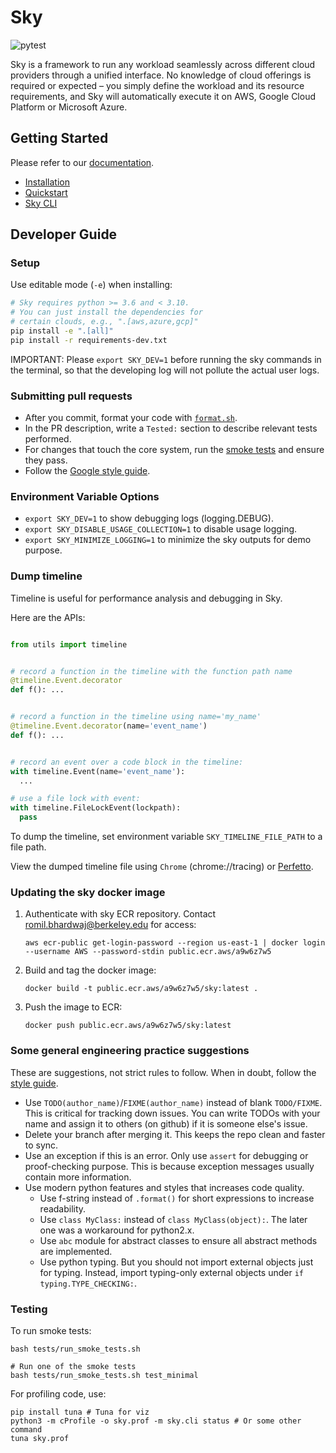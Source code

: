 # Sky

![pytest](https://github.com/sky-proj/sky/actions/workflows/pytest.yml/badge.svg)

Sky is a framework to run any workload seamlessly across different cloud providers through a unified interface. No knowledge of cloud offerings is required or expected – you simply define the workload and its resource requirements, and Sky will automatically execute it on AWS, Google Cloud Platform or Microsoft Azure.

<!-- TODO: We need a logo here -->
## Getting Started
Please refer to our [documentation](https://sky-proj-sky.readthedocs-hosted.com/en/latest/).
- [Installation](https://sky-proj-sky.readthedocs-hosted.com/en/latest/getting-started/installation.html)
- [Quickstart](https://sky-proj-sky.readthedocs-hosted.com/en/latest/getting-started/quickstart.html)
- [Sky CLI](https://sky-proj-sky.readthedocs-hosted.com/en/latest/reference/cli.html)

## Developer Guide
### Setup
Use editable mode (`-e`) when installing:
```bash
# Sky requires python >= 3.6 and < 3.10.
# You can just install the dependencies for
# certain clouds, e.g., ".[aws,azure,gcp]"
pip install -e ".[all]"
pip install -r requirements-dev.txt
```
IMPORTANT: Please `export SKY_DEV=1` before running the sky commands in the terminal, so that the developing log will not pollute the actual user logs.


### Submitting pull requests
- After you commit, format your code with [`format.sh`](./format.sh).
- In the PR description, write a `Tested:` section to describe relevant tests performed.
- For changes that touch the core system, run the [smoke tests](#testing) and ensure they pass.
- Follow the [Google style guide](https://google.github.io/styleguide/pyguide.html).


### Environment Variable Options
- `export SKY_DEV=1` to show debugging logs (logging.DEBUG).
- `export SKY_DISABLE_USAGE_COLLECTION=1` to disable usage logging.
- `export SKY_MINIMIZE_LOGGING=1` to minimize the sky outputs for demo purpose.

### Dump timeline

Timeline is useful for performance analysis and debugging in Sky.

Here are the APIs:

```python

from utils import timeline


# record a function in the timeline with the function path name
@timeline.Event.decorator
def f(): ...


# record a function in the timeline using name='my_name'
@timeline.Event.decorator(name='event_name')
def f(): ...


# record an event over a code block in the timeline:
with timeline.Event(name='event_name'):
  ...

# use a file lock with event:
with timeline.FileLockEvent(lockpath):
  pass
```

To dump the timeline, set environment variable `SKY_TIMELINE_FILE_PATH` to a file path.

View the dumped timeline file using `Chrome` (chrome://tracing) or [Perfetto](https://ui.perfetto.dev/).

### Updating the sky docker image
1. Authenticate with sky ECR repository. Contact romil.bhardwaj@berkeley.edu for access:
   ```
   aws ecr-public get-login-password --region us-east-1 | docker login --username AWS --password-stdin public.ecr.aws/a9w6z7w5
   ```

2. Build and tag the docker image:
   ```
   docker build -t public.ecr.aws/a9w6z7w5/sky:latest .
   ```

3. Push the image to ECR:
   ```
   docker push public.ecr.aws/a9w6z7w5/sky:latest
   ```

### Some general engineering practice suggestions

These are suggestions, not strict rules to follow. When in doubt, follow the [style guide](https://google.github.io/styleguide/pyguide.html).

* Use `TODO(author_name)`/`FIXME(author_name)` instead of blank `TODO/FIXME`. This is critical for tracking down issues. You can write TODOs with your name and assign it to others (on github) if it is someone else's issue.
* Delete your branch after merging it. This keeps the repo clean and faster to sync.
* Use an exception if this is an error. Only use `assert` for debugging or proof-checking purpose. This is because exception messages usually contain more information.
* Use modern python features and styles that increases code quality.
  * Use f-string instead of `.format()` for short expressions to increase readability.
  * Use `class MyClass:` instead of `class MyClass(object):`. The later one was a workaround for python2.x.
  * Use `abc` module for abstract classes to ensure all abstract methods are implemented.
  * Use python typing. But you should not import external objects just for typing. Instead, import typing-only external objects under `if typing.TYPE_CHECKING:`.

### Testing
To run smoke tests:
```
bash tests/run_smoke_tests.sh

# Run one of the smoke tests
bash tests/run_smoke_tests.sh test_minimal
```

For profiling code, use:
```
pip install tuna # Tuna for viz
python3 -m cProfile -o sky.prof -m sky.cli status # Or some other command
tuna sky.prof
```


### 
